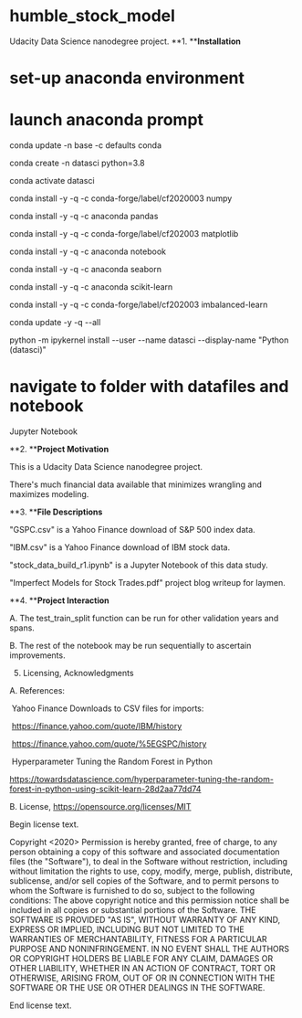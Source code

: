 # humble_stock_model
Udacity Data Science nanodegree project.
**1. ****Installation**

# set-up anaconda environment

# launch anaconda prompt

conda update -n base -c defaults conda

conda create -n datasci python=3.8

conda activate datasci

conda install -y -q -c conda-forge/label/cf2020003 numpy

conda install -y -q -c anaconda pandas

conda install -y -q -c conda-forge/label/cf202003 matplotlib

conda install -y -q -c anaconda notebook

conda install -y -q -c anaconda seaborn

conda install -y -q -c anaconda scikit-learn

conda install -y -q -c conda-forge/label/cf202003 imbalanced-learn

conda update -y -q --all

python -m ipykernel install --user --name datasci --display-name "Python (datasci)"

# navigate to folder with datafiles and notebook

Jupyter Notebook

**2. ****Project Motivation**

This is a Udacity Data Science nanodegree project.

There's much financial data available that minimizes wrangling and maximizes modeling.

**3. ****File Descriptions**

"GSPC.csv" is a Yahoo Finance download of S&P 500 index data.

"IBM.csv" is a Yahoo Finance download of IBM stock data.

"stock_data_build_r1.ipynb" is a Jupyter Notebook of this data study.

"Imperfect Models for Stock Trades.pdf" project blog writeup for laymen.

**4. ****Project Interaction**

A. The test_train_split function can be run for other validation years and spans.

B. The rest of the notebook may be run sequentially to ascertain improvements.

5. Licensing, Acknowledgments

A. References:

 Yahoo Finance Downloads to CSV files for imports:

 <https://finance.yahoo.com/quote/IBM/history>

 <https://finance.yahoo.com/quote/%5EGSPC/history>

 Hyperparameter Tuning the Random Forest in Python

<https://towardsdatascience.com/hyperparameter-tuning-the-random-forest-in-python-using-scikit-learn-28d2aa77dd74>         

B. License, <https://opensource.org/licenses/MIT>

Begin license text.

Copyright <2020> <PATRICK PARKER>
Permission is hereby granted, free of charge, to any person obtaining a copy of this software and associated documentation files (the "Software"), to deal in the Software without restriction, including without limitation the rights to use, copy, modify, merge, publish, distribute, sublicense, and/or sell copies of the Software, and to permit persons to whom the Software is furnished to do so, subject to the following conditions:
The above copyright notice and this permission notice shall be included in all copies or substantial portions of the Software.
THE SOFTWARE IS PROVIDED "AS IS", WITHOUT WARRANTY OF ANY KIND, EXPRESS OR IMPLIED, INCLUDING BUT NOT LIMITED TO THE WARRANTIES OF MERCHANTABILITY, FITNESS FOR A PARTICULAR PURPOSE AND NONINFRINGEMENT. IN NO EVENT SHALL THE AUTHORS OR COPYRIGHT HOLDERS BE LIABLE FOR ANY CLAIM, DAMAGES OR OTHER LIABILITY, WHETHER IN AN ACTION OF CONTRACT, TORT OR OTHERWISE, ARISING FROM, OUT OF OR IN CONNECTION WITH THE SOFTWARE OR THE USE OR OTHER DEALINGS IN THE SOFTWARE.

End license text.
